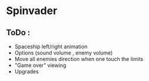 <h1>Spinvader</h1>

<h2>ToDo :</h2>
<ul>
        <li>Spaceship left/right animation</li>
        <li>Options (sound volume , enemy volume)</li>
        <li>Move all enemies direction when one touch the limits</li>
        <li>"Game over" viewing</li>
	<li>Upgrades</li>
</ul>
